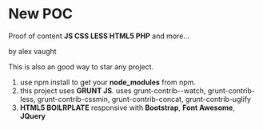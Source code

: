 # New POC

Proof of content <b>JS CSS LESS HTML5 PHP</b> and more...

by alex vaught

This is also an good way to star any project.


1. use npm install to get your <b>node_modules</b> from npm. 
2. this project uses <b>GRUNT JS</b>.  uses grunt-contrib--watch, grunt-contrib-less, grunt-contrib-cssmin, grunt-contrib-concat, grunt-contrib-uglify
3. <b>HTML5 BOILRPLATE</b> responsive with <b>Bootstrap</b>, <b>Font Awesome</b>, <b>JQuery</b>